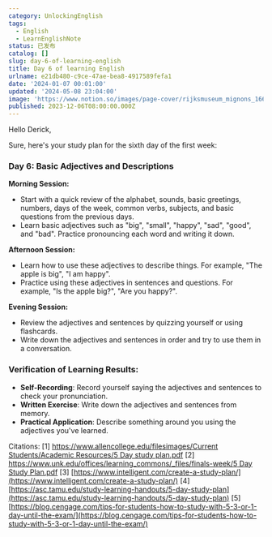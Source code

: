 ```yaml
---
category: UnlockingEnglish
tags:
  - English
  - LearnEnglishNote
status: 已发布
catalog: []
slug: day-6-of-learning-english
title: Day 6 of learning English
urlname: e21db480-c9ce-47ae-bea8-4917589fefa1
date: '2024-01-07 00:01:00'
updated: '2024-05-08 23:04:00'
image: 'https://www.notion.so/images/page-cover/rijksmuseum_mignons_1660.jpg'
published: 2023-12-06T08:00:00.000Z
---
```


Hello Derick,


Sure, here's your study plan for the sixth day of the first week:


### Day 6: Basic Adjectives and Descriptions


**Morning Session:**

- Start with a quick review of the alphabet, sounds, basic greetings, numbers, days of the week, common verbs, subjects, and basic questions from the previous days.
- Learn basic adjectives such as "big", "small", "happy", "sad", "good", and "bad". Practice pronouncing each word and writing it down.

**Afternoon Session:**

- Learn how to use these adjectives to describe things. For example, "The apple is big", "I am happy".
- Practice using these adjectives in sentences and questions. For example, "Is the apple big?", "Are you happy?".

**Evening Session:**

- Review the adjectives and sentences by quizzing yourself or using flashcards.
- Write down the adjectives and sentences in order and try to use them in a conversation.

### Verification of Learning Results:

- **Self-Recording**: Record yourself saying the adjectives and sentences to check your pronunciation.
- **Written Exercise**: Write down the adjectives and sentences from memory.
- **Practical Application**: Describe something around you using the adjectives you've learned.

Citations:
[1] [https://www.allencollege.edu/filesimages/Current Students/Academic Resources/5 Day study plan.pdf](https://www.allencollege.edu/filesimages/Current%20Students/Academic%20Resources/5%20Day%20study%20plan.pdf)
[2] [https://www.unk.edu/offices/learning_commons/_files/finals-week/5 Day Study Plan.pdf](https://www.unk.edu/offices/learning_commons/_files/finals-week/5%20Day%20Study%20Plan.pdf)
[3] [https://www.intelligent.com/create-a-study-plan/](https://www.intelligent.com/create-a-study-plan/)
[4] [https://asc.tamu.edu/study-learning-handouts/5-day-study-plan](https://asc.tamu.edu/study-learning-handouts/5-day-study-plan)
[5] [https://blog.cengage.com/tips-for-students-how-to-study-with-5-3-or-1-day-until-the-exam/](https://blog.cengage.com/tips-for-students-how-to-study-with-5-3-or-1-day-until-the-exam/)

